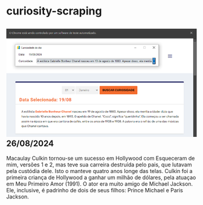 # curiosity-scraping
![Budget](./execucao.png)
26/08/2024
-
Macaulay Culkin tornou-se um sucesso em Hollywood com Esqueceram de mim, versões 1 e 2, mas teve sua carreira destruída pelo pais, que lutavam pela custódia dele. Isto o manteve quatro anos longe das telas. Culkin foi a primeira criança de Hollywood a ganhar um milhão de dólares, pela atuaçao em Meu Primeiro Amor (1991). O ator era muito amigo de Michael Jackson. Ele, inclusive, é padrinho de dois de seus filhos: Prince Michael e Paris Jackson.
